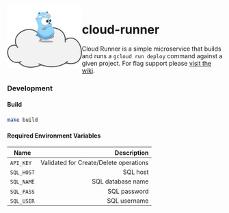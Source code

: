 <img src="https://github.com/homedepot/cloud-runner/blob/media/cloud-runner.png" width="175" align="left">

# cloud-runner

Cloud Runner is a simple microservice that builds and runs a `gcloud run deploy` command against a given project. For flag support please [visit the wiki](https://github.com/homedepot/cloud-runner/wiki).

### Development

#### Build
```bash
make build
```

#### Required Environment Variables
| Name | Description |
|-|-:|
| `API_KEY` | Validated for Create/Delete operations |
| `SQL_HOST` | SQL host |
| `SQL_NAME` | SQL database name |
| `SQL_PASS` | SQL password |
| `SQL_USER` | SQL username |

